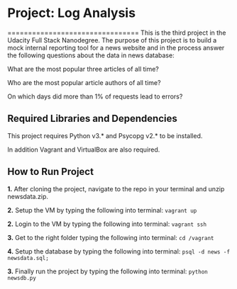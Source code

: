 # Project: Log Analysis
================================
This is the third project in the Udacity Full Stack Nanodegree. The purpose of this project is to build a mock internal reporting tool for a news website and in the process answer the following questions about the data in news database:

What are the most popular three articles of all time?

Who are the most popular article authors of all time?

On which days did more than 1% of requests lead to errors?

Required Libraries and Dependencies
-----------------------------------
This project requires Python v3.* and Psycopg v2.* to be installed. 

In addition Vagrant and VirtualBox are also required.

How to Run Project
------------------
**1.** After cloning the project, navigate to the repo in your terminal and unzip newsdata.zip.

**2.** Setup the VM by typing the following into terminal:
    ```vagrant up```

**2.** Login to the VM by typing the following into terminal:
    ```vagrant ssh```
    
**3.** Get to the right folder typing the following into terminal:
    ```cd /vagrant```

**4.** Setup the database by typing the following into terminal:
    ```psql -d news -f newsdata.sql;```

**3.** Finally run the project by typing the following into terminal:
    ```python newsdb.py```
